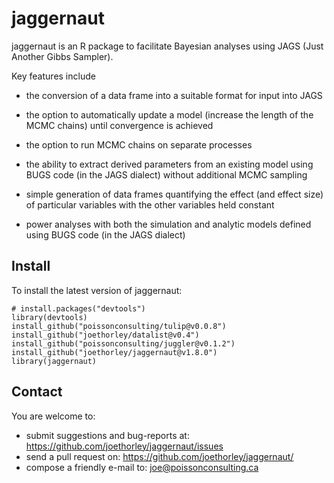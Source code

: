 # jaggernaut

jaggernaut is an R package to facilitate Bayesian analyses using JAGS 
(Just Another Gibbs Sampler).

Key features include 

* the conversion of a data frame into a suitable format for input into JAGS

* the option to automatically update a model (increase the length of the MCMC chains)
until convergence is achieved

* the option to run MCMC chains on separate processes

* the ability to extract derived parameters from an existing model using BUGS code 
(in the JAGS dialect) without additional MCMC sampling

* simple generation of data frames quantifying the effect (and effect size) of 
particular variables with the other variables held constant

* power analyses with both the simulation and analytic models defined using BUGS 
code (in the JAGS dialect)

## Install

To install the latest version of jaggernaut:

    # install.packages("devtools")
    library(devtools)
    install_github("poissonconsulting/tulip@v0.0.8")
    install_github("joethorley/datalist@v0.4")
    install_github("poissonconsulting/juggler@v0.1.2")
    install_github("joethorley/jaggernaut@v1.8.0")
    library(jaggernaut)
    
## Contact

You are welcome to:

* submit suggestions and bug-reports at: https://github.com/joethorley/jaggernaut/issues
* send a pull request on: https://github.com/joethorley/jaggernaut/
* compose a friendly e-mail to: joe@poissonconsulting.ca

